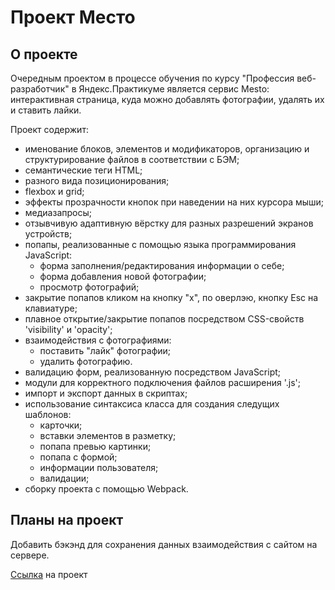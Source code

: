 # Проект Место

## О проекте

Очередным проектом в процессе обучения по курсу "Профессия веб-разработчик" в Яндекс.Практикуме является сервис Mesto: интерактивная страница, куда можно добавлять фотографии, удалять их и ставить лайки.

Проект содержит:

* именование блоков, элементов и модификаторов, организацию и структурирование файлов в соответствии с БЭМ;
* семантические теги HTML;
* разного вида позиционирования;
* flexbox и grid;
* эффекты прозрачности кнопок при наведении на них курсора мыши;
* медиазапросы;
* отзывчивую адаптивную вёрстку для разных разрешений экранов устройств;
* попапы, реализованные с помощью языка программирования JavaScript:
    * форма заполнения/редактирования информации о себе;
    * форма добавления новой фотографии;
    * просмотр фотографий;
* закрытие попапов кликом на кнопку "х", по оверлэю, кнопку Esc на клавиатуре;
* плавное открытие/закрытие попапов посредством CSS-свойств 'visibility' и 'opacity';
* взаимодействия с фотографиями:
    * поставить "лайк" фотографии;
    * удалить фотографию.
* валидацию форм, реализованную посредством JavaScript;
* модули для корректного подключения файлов расширения '.js';
* импорт и экспорт данных в скриптах;
* использование синтаксиса класса для создания следущих шаблонов: 
    * карточки;
    * вставки элементов в разметку;
    * попапа превью картинки;
    * попапа с формой;
    * информации пользователя;
    * валидации;
* сборку проекта с помощью Webpack.

## Планы на проект

Добавить бэкэнд для сохранения данных взаимодействия с сайтом на сервере.

[Ссылка](https://bulgakovd97.github.io/mesto/index.html) на проект
